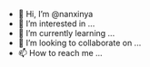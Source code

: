 - 👋 Hi, I’m @nanxinya
- 👀 I’m interested in ...
- 🌱 I’m currently learning ...
- 💞️ I’m looking to collaborate on ...
- 📫 How to reach me ...

<!---
nanxinya/nanxinya is a ✨ special ✨ repository because its `README.md` (this file) appears on your GitHub profile.
You can click the Preview link to take a look at your changes.
--->
